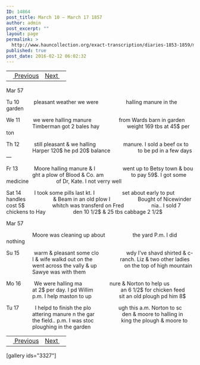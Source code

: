 ```yaml
---
ID: 14864
post_title: March 10 – March 17 1857
author: admin
post_excerpt: ""
layout: page
permalink: >
  http://www.hauncollection.org/exact-transcription/diaries-1853-1859/march-10-march-17-1857/
published: true
post_date: 2016-02-12 06:02:32
---
```

<table style="width: 100%;" align="center">
<tbody>
<tr>
<td><a href="http://www.hauncollection.org/version-2/diaries-1853-1859/march-1-march-9-1857/"><img src="https://lh3.googleusercontent.com/-EFJpxxNiPNw/VqgtWBCZrMI/AAAAAAAAAFU/WfY4lPFWWkg/s800-Ic42/Soeb-Plain-Arrows-8-10px.png" alt="" width="10" height="10" /> Previous</a></td>
<td style="text-align: right;"><a href="http://www.hauncollection.org/version-2/diaries-1853-1859/march-17-march-21-1857/">Next <img src="https://lh3.googleusercontent.com/-67k0cYlpXHw/VqgtWKz1MXI/AAAAAAAAAFU/k9PW_Piyurk/s800-Ic42/Soeb-Plain-Arrows-5-10px.png" alt="" width="10" height="10" /></a></td>
</tr>
</tbody>
</table>
Mar 57

Tu 10          pleasant weather we were
<span style="margin-left: 70px;">halling manure in the garden</span>

We 11         we were halling manure
<span style="margin-left: 70px;">from Wards barn in garden
<span style="margin-left: 70px;">Timberman got 2 bales hay
<span style="margin-left: 70px;">weight 169 tbs at 45$ per ton</span></span></span>

Th 12          still pleasant &amp; we halling
<span style="margin-left: 70px;">manure. I sold a beef ox to
<span style="margin-left: 70px;">Harper 120$ he pd 20$ balance
<span style="margin-left: 70px;">to be pd in a few days —</span></span></span>

Fr 13           Moore halling manure &amp; I
<span style="margin-left: 70px;">went up to Betsy town &amp; bou
<span style="margin-left: 70px;">ght a plow of Blood &amp; Co. am
<span style="margin-left: 70px;">to pay 59$. I got some medicine
<span style="margin-left: 70px;">of Dr, Kate. I not verry well</span></span></span></span>

Sat 14         I took some pills last kt. I
<span style="margin-left: 70px;">set about early to put handles
<span style="margin-left: 70px;">&amp; Beam in an old plow I
<span style="margin-left: 70px;">Bought of Nicewinder cost 5$
<span style="margin-left: 70px;">whitch was transferd on Fred
<span style="margin-left: 70px;">nia.. I sold 7 chickens to Hay
<span style="margin-left: 70px;">den 10 1/2$ &amp; 25 tbs cabbage 2 1/2$</span></span></span></span></span></span>

Mar 57

<span style="margin-left: 70px;">Moore was cleaning up about
<span style="margin-left: 70px;">the yard P.m. I did nothing</span></span>

Su 15          warm &amp; pleasant some clo
<span style="margin-left: 70px;">wdy I’ve shavd shirted &amp; c-
<span style="margin-left: 70px;">I &amp; wife walkd out on the
<span style="margin-left: 70px;">ranch. Liz &amp; two other ladies
<span style="margin-left: 70px;">went across the vally &amp; up
<span style="margin-left: 70px;">on the top of high mountain
<span style="margin-left: 70px;">Sawye was with them</span></span></span></span></span></span>

Mo 16         We were halling ma
<span style="margin-left: 70px;">nure &amp; Norton to help us
<span style="margin-left: 70px;">at 2$ per day. I pd Willim
<span style="margin-left: 70px;">an 6 1/2$ for chicken feed
<span style="margin-left: 70px;">p.m. I help maston to up
<span style="margin-left: 70px;">sit an old plough pd him 8$</span></span></span></span></span>

Tu 17           I helpd to finish the plo
<span style="margin-left: 70px;">ugh this a.m. Norton to sc
<span style="margin-left: 70px;">attering manure n the gar
<span style="margin-left: 70px;">den &amp; moore to halling in
<span style="margin-left: 70px;">the field.. p.m. I was stoc
<span style="margin-left: 70px;">king the plough &amp; moore to
<span style="margin-left: 70px;">ploughing in the garden</span></span></span></span></span></span>
<table style="width: 100%;" align="center">
<tbody>
<tr>
<td><a href="http://www.hauncollection.org/version-2/diaries-1853-1859/march-1-march-9-1857/"><img src="https://lh3.googleusercontent.com/-EFJpxxNiPNw/VqgtWBCZrMI/AAAAAAAAAFU/WfY4lPFWWkg/s800-Ic42/Soeb-Plain-Arrows-8-10px.png" alt="" width="10" height="10" /> Previous</a></td>
<td style="text-align: right;"><a href="http://www.hauncollection.org/version-2/diaries-1853-1859/march-17-march-21-1857/">Next <img src="https://lh3.googleusercontent.com/-67k0cYlpXHw/VqgtWKz1MXI/AAAAAAAAAFU/k9PW_Piyurk/s800-Ic42/Soeb-Plain-Arrows-5-10px.png" alt="" width="10" height="10" /></a></td>
</tr>
</tbody>
</table>
[gallery ids="3327"]